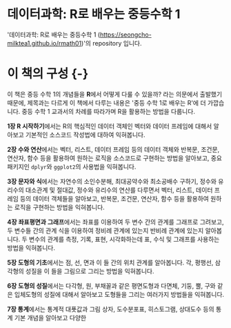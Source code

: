 # 데이터과학: R로 배우는 중등수학 1

'데이터과학: R로 배우는 중등수학 1 (<https://seongcho-milktea1.github.io/rmath01>)'의 repository 입니다.

# 이 책의 구성 {-}

이 책은 중등 수학 1의 개념들을 **R**에서 어떻게 다룰 수 있을까? 라는 의문에서 출발했기 때문에, 제목과는 다르게 이 책에서 다루는 내용은 '중등 수학 1로 배우는 R'에 더 가깝습니다. 중등 수학 1 교과서의 차례를 따라가며 R을 활용하는 방법을 다룹니다.


**1장 R 시작하기**에서는 R의 핵심적인 데이터 객체인 벡터와 데이터 프레임에 대해서 알아보고 기본적인 소스코드 작성법에 대하여 익혀봅니다.

**2장 수와 연산**에서는 벡터, 리스트, 데이터 프레임 등의 데이터 객체와 반복문, 조건문, 연산자, 함수 등을 활용하여 원하는 로직을 소스코드로 구현하는 방법을 알아보고, 중요 패키지인 ```dplyr```와 ```ggplot2```의 사용법을 익혀봅니다.

**3장 문자와 식**에서는 자연수의 소인수분해, 최대공약수와 최소공배수 구하기, 정수와 유리수의 대소관계 및 절대값, 정수와 유리수의 연산를 다루면서 벡터, 리스트, 데이터 프레임 등의  데이터 객체들을 알아보고, 반복문, 조건문, 연산자, 함수 등을 활용하여 원하는 로직을 구현하는 방법을 익혀봅니다.

**4장 좌표평면과 그래프**에서는 좌표를 이용하여 두 변수 간의 관계를 그래프로 그려보고, 두 변수들 간의 관계 식을 이용하여 정비례 관계에 있는지 반비례 관계에 있는지 알아봅니다. 두 변수의 관계를 측정, 기록, 표현, 시각화하는데 표, 수식 및 그래프를 사용하는 방법을 익혀봅니다. 

**5장 도형의 기초**에서는  점, 선, 면과 이 들 간의 위치 관계를 알아봅니다. 각, 평행선, 삼각형의 성질을 이 들을 그림으로 그리는 방법을 익혀봅니다.

**6장 도형의 성질**에서는 다각형, 원, 부채꼴과 같은 평면도형과 다면체, 기둥, 뿔, 구와 같은 입체도형의 성질에 대해서 알아보고 도형들을 그리는 여러가지 방법들을 익혀봅니다.

**7장 통계**에서는 통계적 대푯값과 그림 상자, 도수분포표, 히스토그램, 상대도수 등의 통계 기본 개념을 알아보고 다양한 